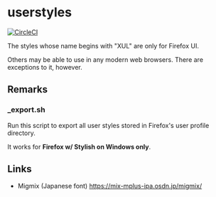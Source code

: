 userstyles
==========
[![CircleCI](https://circleci.com/gh/curipha/userstyles.svg?style=svg)](https://circleci.com/gh/curipha/userstyles)

The styles whose name begins with "XUL" are only for Firefox UI.

Others may be able to use in any modern web browsers.
There are exceptions to it, however.


Remarks
-------------------------
### _export.sh
Run this script to export all user styles stored in Firefox's user profile directory.

It works for **Firefox w/ Stylish on Windows only**.


Links
-------------------------
- Migmix (Japanese font) https://mix-mplus-ipa.osdn.jp/migmix/

